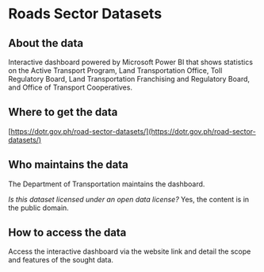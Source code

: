 # Roads Sector Datasets

## About the data 
Interactive dashboard powered by Microsoft Power BI that shows statistics on the Active Transport Program, Land Transportation Office, Toll Regulatory Board, Land Transportation Franchising and Regulatory Board, and Office of Transport Cooperatives.

## Where to get the data 
[https://dotr.gov.ph/road-sector-datasets/](https://dotr.gov.ph/road-sector-datasets/) 

## Who maintains the data 
The Department of Transportation maintains the dashboard.

*Is this dataset licensed under an open data license?* Yes, the content is in the public domain.

## How to access the data 
Access the interactive dashboard via the website link and detail the scope and features of the sought data.
